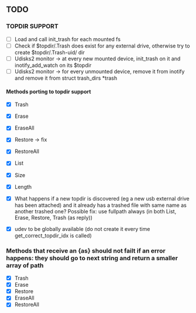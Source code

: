 ## TODO

### TOPDIR SUPPORT
- [ ] Load and call init_trash for each mounted fs
- [ ] Check if $topdir/.Trash does exist for any external drive, otherwise try to create $topdir/.Trash-uid/ dir
- [ ] Udisks2 monitor -> at every new mounted device, init_trash on it and inotify_add_watch on its $topdir
- [ ] Udisks2 monitor -> for every unmounted device, remove it from inotify and remove it from struct trash_dirs *trash

#### Methods porting to topdir support
- [x] Trash
- [x] Erase
- [x] EraseAll
- [x] Restore -> fix
- [x] RestoreAll
- [x] List
- [x] Size
- [x] Length

- [x] What happens if a new topdir is discovered (eg a new usb external drive has been attached) and it already has a trashed file with same name as another trashed one? Possible fix: use fullpath always (in both List, Erase, Restore, Trash (as reply))

- [x] udev to be globally available (do not create it every time get_correct_topdir_idx is called)

### Methods that receive an {as} should not failt if an error happens: they should go to next string and return a smaller array of path
- [x] Trash
- [x] Erase
- [x] Restore
- [x] EraseAll
- [x] RestoreAll
